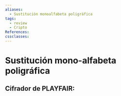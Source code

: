 ```yaml
---
aliases:
  - Sustitución monoalfabeta poligráfica
tags:
  - review
  - Cripto
References: 
cssclasses:
---
```

# Sustitución mono-alfabeta poligráfica
## Cifrador de PLAYFAIR:

